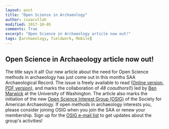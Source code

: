 ```yaml
---
layout: post
title: "Open Science in Archaeology"
author: isaacullah
modified: 2017-10-05
comments: True
excerpt: "Open Science in Archaeology article now out!"
tags: [archaeology, fieldwork, Mobile]
---
```


## Open Science in Archaeology article now out!

The title says it all! Our new article about the need for Open Science methods in archaeology has just come out in this months SAA Archaeological Record. The issue is freely available to read ([Online version](http://onlinedigeditions.com/publication/?i=440506), [PDF version](http://www.saa.org/Portals/0/SAA_Record_Sept_2017_Final_LR.pdf)), and marks the collaboration of _48 coauthors_(!) led by [Ben Marwick](http://faculty.washington.edu/bmarwick/) at the University of Washington. The article also marks the initiation of the new [Open Science Interest Group (OSIG)](https://osf.io/2dfhz/) of the Society for American Archaeology. If open methods in archaeology interests you, please consider joining OSIG when you join the SAA or renew your membership. Sign up for the [OSIG e-mail list](https://groups.google.com/group/saa-osig/subscribe) to get updates about the group's activities!
